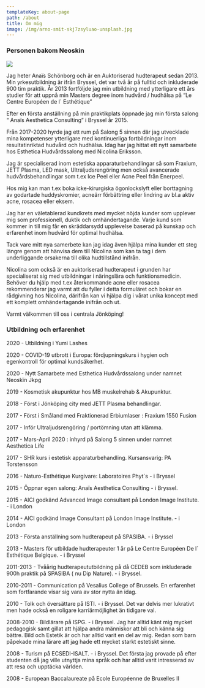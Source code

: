 ```yaml
---
templateKey: about-page
path: /about
title: Om mig
image: /img/arno-smit-skj7zsyluao-unsplash.jpg
---
```

### Personen bakom Neoskin

![](/img/selphie.jpg)

Jag heter Anaïs Schönborg och är en Auktoriserad hudterapeut sedan 2013.  Min yrkesutbildning är ifrån Bryssel, det var två år på fulltid och inkluderade 900 tim praktik. År 2013 fortföljde jag min utbildning med ytterligare ett års studier för att uppnå min Masters degree inom hudvård / hudhälsa på “Le Centre Européen de l´ Esthétique”

Efter en första anställning på min praktikplats öppnade jag min första salong “ Anaïs Aesthetica Consulting” i Bryssel år 2015.

Från 2017-2020 hyrde jag ett rum på Salong 5 sinnen där jag utvecklade mina kompetenser ytterligare med kontinuerliga fortbildningar inom resultatinriktad hudvård och hudhälsa. Idag har jag hittat ett nytt samarbete hos Esthetica Hudvårdssalong med Nicolina Eriksson.

Jag är specialiserad inom estetiska  apparaturbehandlingar så som Fraxium, JETT Plasma, LED mask, Ultraljudsrengöring men också avancerade hudvårdsbehandlingar som t.ex Ice Peel eller Acne Peel från Enerpeel. 

Hos mig kan man t.ex boka icke-kirurgiska ögonlockslyft eller borttagning av godartade huddyskromier, acneärr förbättring eller lindring av bl.a aktiv acne, rosacea eller eksem.

Jag har en väletablerad kundkrets med mycket nöjda kunder som upplever mig som professionell, duktik och omhändertagande. Varje kund som kommer in till mig får en skräddarsydd upplevelse baserad på kunskap och erfarenhet inom hudvård för optimal hudhälsa. 

Tack vare mitt nya samerbete kan jag idag även hjälpa mina kunder ett steg längre genom att hänvisa dem till Nicolina som kan ta tag i dem underliggande orsakerna till olika hudtillstånd inifrån. 

Nicolina som också är en auktoriserad hudterapeut i grunden har specialiserat sig med utbildningar i näringslära och funktionsmedicin. Behöver du hjälp med t.ex återkommande acne eller rosacea rekommenderar jag varmt att du fyller i detta formuläret och bokar en rådgivning hos Nicolina, därifrån kan vi hjälpa dig i vårat unika koncept med ett komplett omhändertagande inifrån och ut.

Varmt välkommen till oss i centrala Jönköping!

### Utbildning och erfarenhet

2020 - Utbildning i Yumi Lashes

2020 - COVID-19 utbrott i Europa: fördjupningskurs i hygien och egenkontroll för optimal kundsäkerhet.

2020 - Nytt Samarbete med Esthetica Hudvårdssalong under namnet Neoskïn Jkpg

2019 - Kosmetisk akupunktur hos MB muskelrehab & Akupunktur.

2018 - Först i Jönköping city med JETT Plasma behandlingar.

2017 - Först i Småland med Fraktionerad Erbiumlaser : Fraxium 1550 Fusion

2017 - Inför Ultraljudsrengöring / portömning utan att klämma.

2017 - Mars-April 2020 : inhyrd på Salong 5 sinnen under namnet Aesthetica Life

2017 - SHR kurs i estetisk apparaturbehandling. Kursansvarig: PA Torstensson

2016 - Naturo-Esthétique Kurgivare: Laboratoires Phyt´s - i Bryssel

2015 - Öppnar egen salong: Anaïs Aesthetica Consulting -  i Bryssel.

2015 - AICI godkänd Advanced Image consultant på London Image Institute. - i London

2014 - AICI godkänd Image Consultant på London Image Institute. - i London

2013 - Första anställning som hudterapeut på SPASIBA. - i Bryssel

2013 - Masters för utbildade hudterapeuter 1 år på Le Centre Européen De l´ Esthétique Belgique. - i Bryssel

2011-2013 - Tvåårig hudterapeututbildning på då CEDEB som inkluderade 900h praktik på SPASIBA ( nu Dip Nature). - i Bryssel.

2010-2011 - Communication på Vesalius College of Brussels. En erfarenhet som fortfarande visar sig vara av stor nytta än idag.

2010 - Tolk och översättare på ISTI. - i Bryssel. Det var delvis mer lukrativt men hade också en roligare karriärmöjlighet än tidigare val.

2008-2010 - Bildlärare på ISPG. - i Bryssel. Jag har alltid känt mig mycket pedagogisk samt gillat att hjälpa andra människor att bli och känna sig bättre. Bild och Estetik är och har alltid varit en del av mig. Redan som barn påpekade mina lärare att jag hade ett mycket starkt estetiskt sinne. 

2008 - Turism på ECSEDI-ISALT. - i Bryssel. Det första jag provade på efter studenten då jag ville utnyttja mina språk och har alltid varit intresserad av att resa och upptäcka världen.

2008 - European Baccalaureate på Ecole Européenne de Bruxelles II
